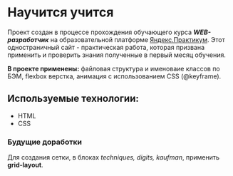 # Научится учится
Проект создан в процессе прохождения обучающего курса ***WEB-разработчик*** на образовательной платформе [Яндекс.Практикум](https://practicum.yandex.ru/ "Перейти").
Этот одностраничный сайт - практическая работа, которая призвана применить и проверить знания полученные в первый месяц обучения.

**В проекте применены:** файловая структура и именоваие классов по БЭМ, flexbox верстка, анимация с использованием CSS (@keyframe).

## Используемые технологии:
* HTML
* CSS

### Будущие доработки
Для создания сетки, в блоках *techniques, digits, kaufman*, применить **grid-layout**.
